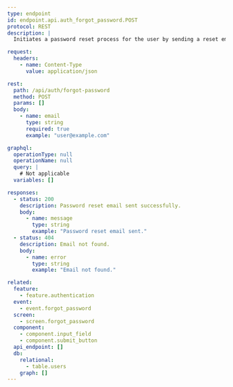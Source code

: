 ```yaml
---
type: endpoint
id: endpoint.api.auth_forgot_password.POST
protocol: REST
description: |
  Initiates a password reset process for the user by sending a reset email.

request:
  headers:
    - name: Content-Type
      value: application/json

rest:
  path: /api/auth/forgot-password
  method: POST
  params: []
  body:
    - name: email
      type: string
      required: true
      example: "user@example.com"

graphql:
  operationType: null
  operationName: null
  query: |
    # Not applicable
  variables: []

responses:
  - status: 200
    description: Password reset email sent successfully.
    body:
      - name: message
        type: string
        example: "Password reset email sent."
  - status: 404
    description: Email not found.
    body:
      - name: error
        type: string
        example: "Email not found."

related:
  feature:
    - feature.authentication
  event:
    - event.forgot_password
  screen:
    - screen.forgot_password
  component:
    - component.input_field
    - component.submit_button
  api_endpoint: []
  db:
    relational:
      - table.users
    graph: []
---
```

